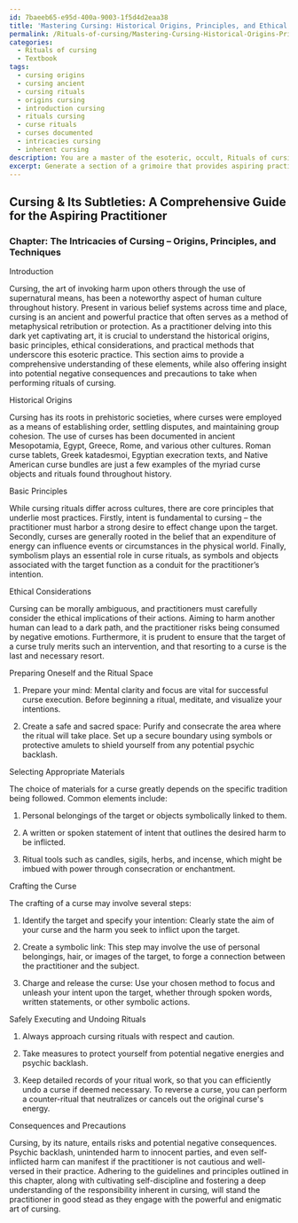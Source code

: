 ```yaml
---
id: 7baeeb65-e95d-400a-9003-1f5d4d2eaa38
title: 'Mastering Cursing: Historical Origins, Principles, and Ethical Guidelines'
permalink: /Rituals-of-cursing/Mastering-Cursing-Historical-Origins-Principles-and-Ethical-Guidelines/
categories:
  - Rituals of cursing
  - Textbook
tags:
  - cursing origins
  - cursing ancient
  - cursing rituals
  - origins cursing
  - introduction cursing
  - rituals cursing
  - curse rituals
  - curses documented
  - intricacies cursing
  - inherent cursing
description: You are a master of the esoteric, occult, Rituals of cursing and education, you have written many textbooks on the subject in ways that provide students with rich and deep understanding of the subject. You are being asked to write textbook-like sections on a topic and you do it with full context, explainability, and reliability in accuracy to the true facts of the topic at hand, in a textbook style that a student would easily be able to learn from, in a rich, engaging, and contextual way. Always include relevant context (such as formulas and history), related concepts, and in a way that someone can gain deep insights from.
excerpt: Generate a section of a grimoire that provides aspiring practitioners with an in-depth understanding of the historical origins, basic principles, ethical considerations, and practical methods for performing rituals of cursing. Include instructions for preparing oneself and one's space, selecting appropriate materials, crafting the curse, and safely executing and, if necessary, undoing these rituals. Offer insights into the potential negative consequences and precautions that should be taken while engaging in this esoteric practice.
---
```


## Cursing & Its Subtleties: A Comprehensive Guide for the Aspiring Practitioner

### Chapter: The Intricacies of Cursing – Origins, Principles, and Techniques

Introduction

Cursing, the art of invoking harm upon others through the use of supernatural means, has been a noteworthy aspect of human culture throughout history. Present in various belief systems across time and place, cursing is an ancient and powerful practice that often serves as a method of metaphysical retribution or protection. As a practitioner delving into this dark yet captivating art, it is crucial to understand the historical origins, basic principles, ethical considerations, and practical methods that underscore this esoteric practice. This section aims to provide a comprehensive understanding of these elements, while also offering insight into potential negative consequences and precautions to take when performing rituals of cursing.

Historical Origins

Cursing has its roots in prehistoric societies, where curses were employed as a means of establishing order, settling disputes, and maintaining group cohesion. The use of curses has been documented in ancient Mesopotamia, Egypt, Greece, Rome, and various other cultures. Roman curse tablets, Greek katadesmoi, Egyptian execration texts, and Native American curse bundles are just a few examples of the myriad curse objects and rituals found throughout history.

Basic Principles

While cursing rituals differ across cultures, there are core principles that underlie most practices. Firstly, intent is fundamental to cursing – the practitioner must harbor a strong desire to effect change upon the target. Secondly, curses are generally rooted in the belief that an expenditure of energy can influence events or circumstances in the physical world. Finally, symbolism plays an essential role in curse rituals, as symbols and objects associated with the target function as a conduit for the practitioner’s intention.

Ethical Considerations

Cursing can be morally ambiguous, and practitioners must carefully consider the ethical implications of their actions. Aiming to harm another human can lead to a dark path, and the practitioner risks being consumed by negative emotions. Furthermore, it is prudent to ensure that the target of a curse truly merits such an intervention, and that resorting to a curse is the last and necessary resort.

Preparing Oneself and the Ritual Space

1. Prepare your mind: Mental clarity and focus are vital for successful curse execution. Before beginning a ritual, meditate, and visualize your intentions.

2. Create a safe and sacred space: Purify and consecrate the area where the ritual will take place. Set up a secure boundary using symbols or protective amulets to shield yourself from any potential psychic backlash.

Selecting Appropriate Materials

The choice of materials for a curse greatly depends on the specific tradition being followed. Common elements include:

1. Personal belongings of the target or objects symbolically linked to them.

2. A written or spoken statement of intent that outlines the desired harm to be inflicted.

3. Ritual tools such as candles, sigils, herbs, and incense, which might be imbued with power through consecration or enchantment.

Crafting the Curse

The crafting of a curse may involve several steps:

1. Identify the target and specify your intention: Clearly state the aim of your curse and the harm you seek to inflict upon the target.

2. Create a symbolic link: This step may involve the use of personal belongings, hair, or images of the target, to forge a connection between the practitioner and the subject.

3. Charge and release the curse: Use your chosen method to focus and unleash your intent upon the target, whether through spoken words, written statements, or other symbolic actions.

Safely Executing and Undoing Rituals

1. Always approach cursing rituals with respect and caution.

2. Take measures to protect yourself from potential negative energies and psychic backlash.

3. Keep detailed records of your ritual work, so that you can efficiently undo a curse if deemed necessary. To reverse a curse, you can perform a counter-ritual that neutralizes or cancels out the original curse's energy.

Consequences and Precautions

Cursing, by its nature, entails risks and potential negative consequences. Psychic backlash, unintended harm to innocent parties, and even self-inflicted harm can manifest if the practitioner is not cautious and well-versed in their practice. Adhering to the guidelines and principles outlined in this chapter, along with cultivating self-discipline and fostering a deep understanding of the responsibility inherent in cursing, will stand the practitioner in good stead as they engage with the powerful and enigmatic art of cursing.
